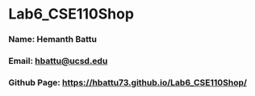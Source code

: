 # Lab6_CSE110Shop
### Name: Hemanth Battu
### Email: hbattu@ucsd.edu
### Github Page: https://hbattu73.github.io/Lab6_CSE110Shop/
